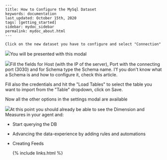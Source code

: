 
    ---
    title: How to Configure the MySql Dataset
    keywords: documentation
    last_updated: October 15th, 2020
    tags: [getting_started]
    sidebar: mydoc_sidebar
    permalink: mydoc_about.html
    ---

    Click on the new dataset you have to configure and select "Connection"

![](https://uploads-ssl.webflow.com/5dff758010bfa7356f98e395/5f297f8a7a11aa67fc80d348_Screenshot%202020-08-04%2012.22.51.png)You will be presented with this modal

![](https://uploads-ssl.webflow.com/5dff758010bfa7356f98e395/5f297faef4e33c017f4f49b9_Screenshot%202020-08-04%2012.23.02.png)Fill the fields for Host (with the IP of the server), Port with the connecting port (3030) and for Schema type the Schema name. I'f you don't know what a Schema is and how to configure it, check this article.

Fill also the credentials and hit the "Load Tables" to select the table you want to import from the "Table" dropdown, click on Save.

Now all the other options in the settings modal are available

![](https://uploads-ssl.webflow.com/5dff758010bfa7356f98e395/5f29806a1c84472739c69e75_Screenshot%202020-08-04%2012.26.13.png)At this point you should already be able to see the Dimension and Measures in your agent and:


* Start querying the DB
* Advancing the data-experience by adding rules and automations
* Creating Feeds



    {% include links.html %}

    